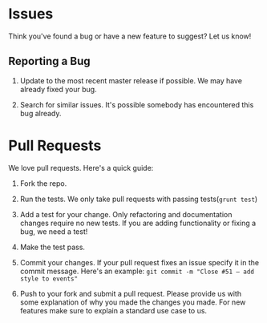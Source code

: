 # Issues

Think you've found a bug or have a new feature to suggest? Let us know!

## Reporting a Bug
1. Update to the most recent master release if possible. We may have already
fixed your bug.

2. Search for similar issues. It's possible somebody has encountered
this bug already.

# Pull Requests

We love pull requests. Here's a quick guide:

1. Fork the repo.

2. Run the tests. We only take pull requests with passing tests(`grunt test`)

3. Add a test for your change. Only refactoring and documentation changes
require no new tests. If you are adding functionality or fixing a bug, we need
a test!

4. Make the test pass.

5. Commit your changes. If your pull request fixes an issue specify it in the commit message.
Here's an example: `git commit -m "Close #51 – add style to events"`

6. Push to your fork and submit a pull request. Please provide us with some
explanation of why you made the changes you made. For new features make sure to
explain a standard use case to us.